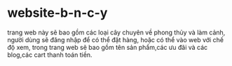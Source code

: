 # website-b-n-c-y
trang web này sẽ bao gồm các loại cây chuyên về phong thủy và làm cảnh, người dùng sẽ đăng nhập để có thể đặt hàng, hoặc có thể vào web với chế độ xem, trong trang web sẽ bao gồm tên sản phẩm,các ưu đãi và các blog,các cart thanh toán tiền.
